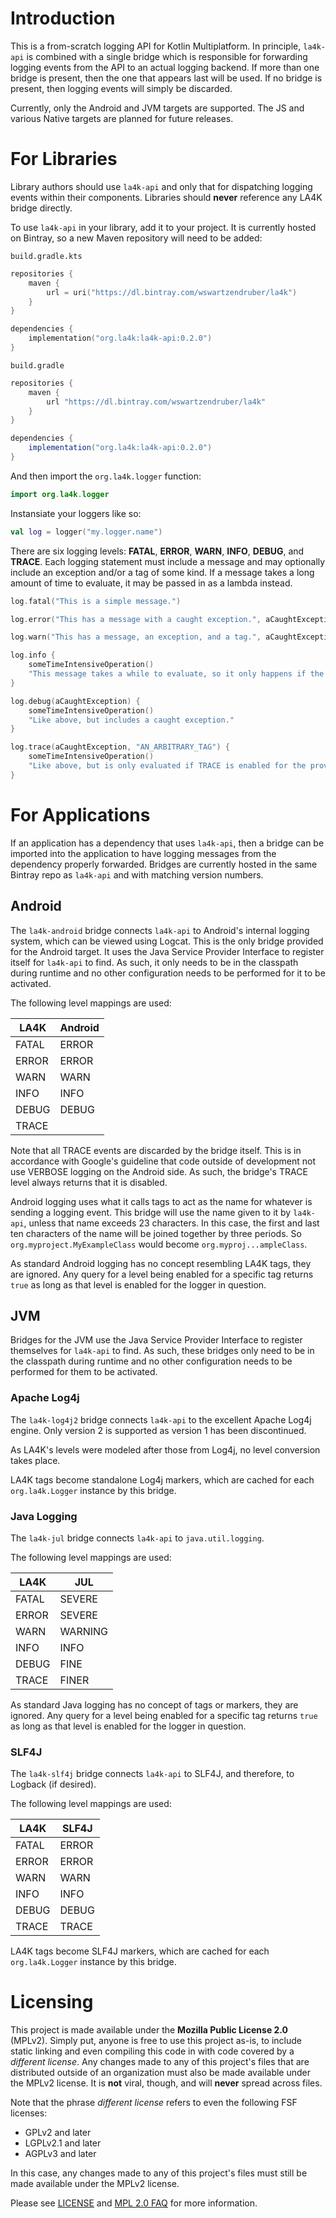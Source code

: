 # Introduction

This is a from-scratch logging API for Kotlin Multiplatform. In principle, `la4k-api` is
combined with a single bridge which is responsible for forwarding logging events from the API to
an actual logging backend. If more than one bridge is present, then the one that appears last
will be used. If no bridge is present, then logging events will simply be discarded.

Currently, only the Android and JVM targets are supported. The JS and various Native targets are
planned for future releases.

# For Libraries

Library authors should use `la4k-api` and only that for dispatching logging events within their
components. Libraries should **never** reference any LA4K bridge directly.

To use `la4k-api` in your library, add it to your project. It is currently hosted on Bintray, so
a new Maven repository will need to be added:

`build.gradle.kts`
```kotlin
repositories {
    maven {
        url = uri("https://dl.bintray.com/wswartzendruber/la4k")
    }
}

dependencies {
    implementation("org.la4k:la4k-api:0.2.0")
}
```

`build.gradle`
```groovy
repositories {
    maven {
        url "https://dl.bintray.com/wswartzendruber/la4k"
    }
}

dependencies {
    implementation("org.la4k:la4k-api:0.2.0")
}
```

And then import the `org.la4k.logger` function:

```kotlin
import org.la4k.logger
```

Instansiate your loggers like so:

```kotlin
val log = logger("my.logger.name")
```

There are six logging levels: **FATAL**, **ERROR**, **WARN**, **INFO**, **DEBUG**, and
**TRACE**. Each logging statement must include a message and may optionally include an exception
and/or a tag of some kind. If a message takes a long amount of time to evaluate, it may be
passed in as a lambda instead.

```kotlin
log.fatal("This is a simple message.")
```

```kotlin
log.error("This has a message with a caught exception.", aCaughtException)
```

```kotlin
log.warn("This has a message, an exception, and a tag.", aCaughtException, "AN_ARBITRARY_TAG")
```

```kotlin
log.info {
    someTimeIntensiveOperation()
    "This message takes a while to evaluate, so it only happens if the INFO level is enabled."
}
```

```kotlin
log.debug(aCaughtException) {
    someTimeIntensiveOperation()
    "Like above, but includes a caught exception."
}
```

```kotlin
log.trace(aCaughtException, "AN_ARBITRARY_TAG") {
    someTimeIntensiveOperation()
    "Like above, but is only evaluated if TRACE is enabled for the provided tag."
}
```

# For Applications

If an application has a dependency that uses `la4k-api`, then a bridge can be imported into the
application to have logging messages from the dependency properly forwarded. Bridges are
currently hosted in the same Bintray repo as `la4k-api` and with matching version numbers.

## Android

The `la4k-android` bridge connects `la4k-api` to Android's internal logging system, which can be
viewed using Logcat. This is the only bridge provided for the Android target. It uses the Java
Service Provider Interface to register itself for `la4k-api` to find. As such, it only needs to
be in the classpath during runtime and no other configuration needs to be performed for it to be
activated.

The following level mappings are used:

| LA4K  | Android |
|-------|---------|
| FATAL | ERROR   |
| ERROR | ERROR   |
| WARN  | WARN    |
| INFO  | INFO    |
| DEBUG | DEBUG   |
| TRACE |         |

Note that all TRACE events are discarded by the bridge itself. This is in accordance with
Google's guideline that code outside of development not use VERBOSE logging on the Android side.
As such, the bridge's TRACE level always returns that it is disabled.

Android logging uses what it calls tags to act as the name for whatever is sending a logging
event. This bridge will use the name given to it by `la4k-api`, unless that name exceeds 23
characters. In this case, the first and last ten characters of the name will be joined together
by three periods. So `org.myproject.MyExampleClass` would become `org.myproj...ampleClass`.

As standard Android logging has no concept resembling LA4K tags, they are ignored. Any query for
a level being enabled for a specific tag returns `true` as long as that level is enabled for the
logger in question.

## JVM

Bridges for the JVM use the Java Service Provider Interface to register themselves for
`la4k-api` to find. As such, these bridges only need to be in the classpath during runtime and
no other configuration needs to be performed for them to be activated.

### Apache Log4j

The `la4k-log4j2` bridge connects `la4k-api` to the excellent Apache Log4j engine. Only version
2 is supported as version 1 has been discontinued.

As LA4K's levels were modeled after those from Log4j, no level conversion takes place.

LA4K tags become standalone Log4j markers, which are cached for each `org.la4k.Logger` instance
by this bridge.

### Java Logging

The `la4k-jul` bridge connects `la4k-api` to `java.util.logging`.

The following level mappings are used:

| LA4K  | JUL     |
|-------|---------|
| FATAL | SEVERE  |
| ERROR | SEVERE  |
| WARN  | WARNING |
| INFO  | INFO    |
| DEBUG | FINE    |
| TRACE | FINER   |

As standard Java logging has no concept of tags or markers, they are ignored. Any query for a
level being enabled for a specific tag returns `true` as long as that level is enabled for the
logger in question.

### SLF4J

The `la4k-slf4j` bridge connects `la4k-api` to SLF4J, and therefore, to Logback (if desired).

The following level mappings are used:

| LA4K  | SLF4J |
|-------|-------|
| FATAL | ERROR |
| ERROR | ERROR |
| WARN  | WARN  |
| INFO  | INFO  |
| DEBUG | DEBUG |
| TRACE | TRACE |

LA4K tags become SLF4J markers, which are cached for each `org.la4k.Logger` instance by this
bridge.

# Licensing

This project is made available under the **Mozilla Public License 2.0** (MPLv2). Simply put,
anyone is free to use this project as-is, to include static linking and even compiling this code
in with code covered by a *different license*. Any changes made to any of this project's files
that are distributed outside of an organization must also be made available under the MPLv2
license. It is **not** viral, though, and will **never** spread across files.

Note that the phrase *different license* refers to even the following FSF licenses:

* GPLv2 and later
* LGPLv2.1 and later
* AGPLv3 and later

In this case, any changes made to any of this project's files must still be made available
under the MPLv2 license.

Please see [LICENSE](LICENSE) and [MPL 2.0 FAQ](https://www.mozilla.org/en-US/MPL/2.0/FAQ/) for
more information.
